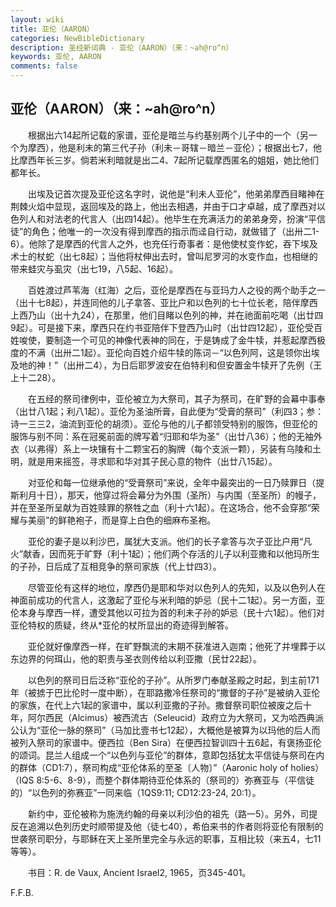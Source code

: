 ```yaml
---
layout: wiki
title: 亚伦（AARON）
categories: NewBibleDictionary
description: 圣经新词典 - 亚伦（AARON）（来：~ah@ro^n）
keywords: 亚伦, AARON
comments: false
---
```


## 亚伦（AARON）（来：~ah@ro^n）

　　根据出六14起所记载的家谱，亚伦是暗兰与约基别两个儿子中的一个（另一个为摩西），他是利未的第三代子孙（利未－哥辖－暗兰－亚伦）；根据出七7，他比摩西年长三岁。倘若米利暗就是出二4、7起所记载摩西匿名的姐姐，她比他们都年长。

　　出埃及记首次提及亚伦这名字时，说他是“利未人亚伦”，他弟弟摩西目睹神在荆棘火焰中显现，返回埃及的路上，他出去相遇，并由于口才卓越，成了摩西对以色列人和对法老的代言人（出四14起）。他毕生在充满活力的弟弟身旁，扮演“平信徒”的角色；他唯一的一次没有得到摩西的指示而迳自行动，就做错了（出卅二1-6）。他除了是摩西的代言人之外，也充任行奇事者：是他使杖变作蛇，吞下埃及术士的杖蛇（出七8起）；当他将杖伸出去时，曾叫尼罗河的水变作血，也相继的带来蛙灾与虱灾（出七19，八5起、16起）。

　　百姓渡过芦苇海（红海）之后，亚伦是摩西在与亚玛力人之役的两个助手之一（出十七8起），并连同他的儿子拿答、亚比户和以色列的七十位长老，陪伴摩西上西乃山（出十九24），在那里，他们目睹以色列的神，并在祂面前吃喝（出廿四9起）。可是接下来，摩西只在约书亚陪伴下登西乃山时（出廿四12起），亚伦受百姓唆使，要制造一个可见的神像代表神的同在，于是铸成了金牛犊，并惹起摩西极度的不满（出卅二1起）。亚伦向百姓介绍牛犊的陈词－“以色列阿，这是领你出埃及地的神！”（出卅二4），为日后耶罗波安在伯特利和但安置金牛犊开了先例（王上十二28）。

　　在五经的祭司律例中，亚伦被立为大祭司，其子为祭司，在旷野的会幕中事奉（出廿八1起；利八1起）。亚伦为圣油所膏，自此便为“受膏的祭司”（利四3；参：诗一三三2，油流到亚伦的胡须）。亚伦与他的儿子都领受特别的服饰，但亚伦的服饰与别不同：系在冠冕前面的牌写着“归耶和华为圣”（出廿八36）；他的无袖外衣（以弗得）系上一块镶有十二颗宝石的胸牌（每个支派一颗），另装有乌陵和土明，就是用来摇签，寻求耶和华对其子民心意的物件（出廿八15起）。

　　对亚伦和每一位继承他的“受膏祭司”来说，全年中最突出的一日乃赎罪日（提斯利月十日），那天，他穿过将会幕分为外围（圣所）与内围（至圣所）的幔子，并在至圣所呈献为百姓赎罪的祭牲之血（利十六1起）。在这场合，他不会穿那“荣耀与美丽”的鲜艳袍子，而是穿上白色的细麻布圣袍。

　　亚伦的妻子是以利沙巴，属犹大支派。他们的长子拿答与次子亚比户用“凡火”献香，因而死于旷野（利十1起）；他们两个存活的儿子以利亚撒和以他玛所生的子孙，日后成了互相竞争的祭司家族（代上廿四3）。

　　尽管亚伦有这样的地位，摩西仍是耶和华对以色列人的先知，以及以色列人在神面前成功的代言人，这激起了亚伦与米利暗的妒忌（民十二1起）。另一方面，亚伦本身与摩西一样，遭受其他以可拉为首的利未子孙的妒忌（民十六1起）。他们对亚伦特权的质疑，终从*亚伦的杖所显出的奇迹得到解答。

　　亚伦就好像摩西一样，在旷野飘流的末期不获准进入迦南；他死了并埋葬于以东边界的何珥山，他的职责与圣衣则传给以利亚撒（民廿22起）。

　　以色列的祭司日后泛称“亚伦的子孙”。从所罗门奉献圣殿之时起，到主前171年（被掳于巴比伦时一度中断），在耶路撒冷任祭司的“撒督的子孙”是被纳入亚伦的家族，在代上六1起的家谱中，属以利亚撒的子孙。撒督祭司职位被废之后十年，阿尔西民（Alcimus）被西流古（Seleucid）政府立为大祭司，又为哈西典派公认为“亚伦一脉的祭司”（马加比壹书七12起），大概他是被算为以玛他的后人而被列入祭司的家谱中。便西拉（Ben Sira）在便西拉智训四十五6起，有褒扬亚伦的颂词。昆兰人组成一个“以色列与亚伦”的群体，意即包括犹太平信徒与祭司在内的群体（CD1:7），祭司构成“亚伦体系的至圣〔人物〕”（Aaronic holy of holies）（IQS 8:5-6、8-9），而整个群体期待亚伦体系的（祭司的）弥赛亚与（平信徒的）“以色列的弥赛亚”一同来临（1QS9:11; CD12:23-24, 20:1）。

　　新约中，亚伦被称为施洗约翰的母亲以利沙伯的祖先（路一5）。另外，司提反在追溯以色列历史时顺带提及他（徒七40），希伯来书的作者则将亚伦有限制的世袭祭司职分，与耶稣在天上圣所里完全与永远的职事，互相比较（来五4，七11等等）。

　　书目：R. de Vaux, Ancient Israel2, 1965，页345-401。

F.F.B.